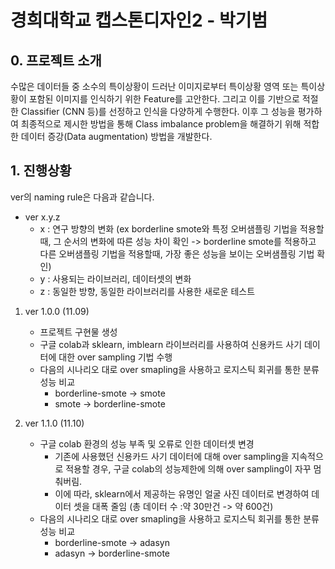# 경희대학교 캡스톤디자인2 - 박기범

## 0. 프로젝트 소개
수많은 데이터들 중 소수의 특이상황이 드러난 이미지로부터 특이상황 영역 또는 특이상황이 포함된 이미지를 인식하기 위한 Feature를 고안한다. 그리고 이를 기반으로 적절한 Classifier (CNN 등)를 선정하고 인식을 다양하게 수행한다. 이후 그 성능을 평가하여 최종적으로 제시한 방법을 통해 Class imbalance problem을 해결하기 위해 적합한 데이터 증강(Data augmentation) 방법을 개발한다.

## 1. 진행상황
ver의 naming rule은 다음과 같습니다.
- ver x.y.z
    - x : 연구 방향의 변화 (ex borderline smote와 특정 오버샘플링 기법을 적용할 때, 그 순서의 변화에 따른 성능 차이 확인 -> borderline smote를 적용하고 다른 오버샘플링 기법을 적용할때, 가장 좋은 성능을 보이는 오버샘플링 기법 확인)
    - y : 사용되는 라이브러리, 데이터셋의 변화
    - z : 동일한 방향, 동일한 라이브러리를 사용한 새로운 테스트


1.  ver 1.0.0 (11.09)
    - 프로젝트 구현물 생성 
    - 구글 colab과 sklearn, imblearn 라이브러리를 사용하여 신용카드 사기 데이터에 대한 over sampling 기법 수행
    - 다음의 시나리오 대로 over smapling을 사용하고 로지스틱 회귀를 통한 분류성능 비교
        - borderline-smote -> smote
        - smote -> borderline-smote

2. ver 1.1.0 (11.10)
    - 구글 colab 환경의 성능 부족 및 오류로 인한 데이터셋 변경
        - 기존에 사용했던 신용카드 사기 데이터에 대해 over sampling을 지속적으로 적용할 경우, 구글 colab의 성능제한에 의해 over sampling이 자꾸 멈춰버림.
        - 이에 따라, sklearn에서 제공하는 유명인 얼굴 사진 데이터로 변경하여 데이터 셋을 대폭 줄임 (총 데이터 수 :약 30만건 -> 약 600건)
    - 다음의 시나리오 대로 over smapling을 사용하고 로지스틱 회귀를 통한 분류성능 비교
        - borderline-smote -> adasyn
        - adasyn -> borderline-smote